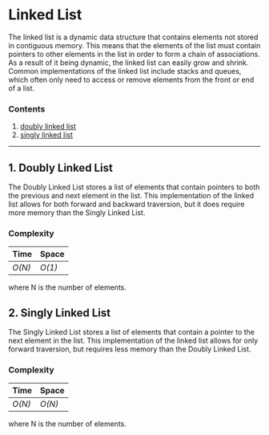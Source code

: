 # Linked List

The linked list is a dynamic data structure that contains elements not stored in contiguous memory. This means that the elements of the list must contain pointers to other elements in the list in order to form a chain of associations.
As a result of it being dynamic, the linked list can easily grow and shrink.
Common implementations of the linked list include stacks and queues, which often only need to access or remove elements from the front or end of a list.

### Contents

1. [doubly linked list](#1-doubly-linked-list)
2. [singly linked list](#2-singly-linked-list)

---

## 1. Doubly Linked List

The Doubly Linked List stores a list of elements that contain pointers to both the previous and next element in the list. 
This implementation of the linked list allows for both forward and backward traversion, but it does require more memory than the Singly Linked List.


### Complexity

Time    | Space
--------|-------------------
_O(N)_ | _O(1)_

where N is the number of elements.

## 2. Singly Linked List

The Singly Linked List stores a list of elements that contain a pointer to the next element in the list.
This implementation of the linked list allows for only forward traversion, but requires less memory than the Doubly Linked List. 


### Complexity

Time    | Space
--------|-------------------
_O(N)_ | _O(N)_

where N is the number of elements.
